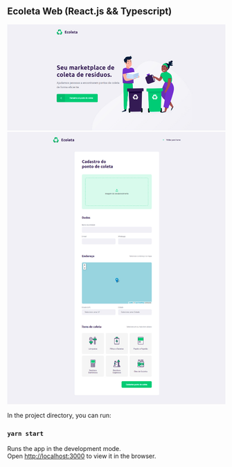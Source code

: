 ## Ecoleta Web (React.js && Typescript)

<img src="https://github.com/vbeloti/ecoleta-web/blob/master/.github/ecoleta-1.jpg?raw=true" alt="Ecoleta" />
<img src="https://github.com/vbeloti/ecoleta-web/blob/master/.github/ecoleta-2.jpg?raw=true" alt="Ecoleta" />

In the project directory, you can run:

### `yarn start`

Runs the app in the development mode.<br />
Open [http://localhost:3000](http://localhost:3000) to view it in the browser.
